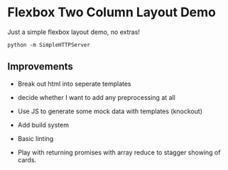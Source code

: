 # Flexbox Two Column Layout Demo

Just a simple flexbox layout demo, no extras!

`
python -m SimpleHTTPServer
`

## Improvements

- Break out html into seperate templates

- decide whether I want to add any preprocessing at all

- Use JS to generate some mock data with templates (knockout)

- Add build system

- Basic linting

- Play with returning promises with array reduce to stagger showing of cards.